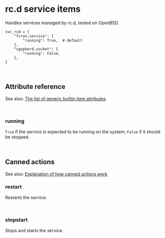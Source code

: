 # rc.d service items

Handles services managed by rc.d, tested on OpenBSD.

    svc_rcd = {
        "fcron.service": {
            "running": True,  # default
        },
        "sgopherd.socket": {
            "running": False,
        },
    }

<br>

## Attribute reference

See also: [The list of generic builtin item attributes](../repo/bundles.md#builtin-item-attributes)

<br>

### running

`True` if the service is expected to be running on the system; `False` if it should be stopped.

<br>

## Canned actions

See also: [Explanation of how canned actions work](../repo/bundles.md#canned-actions)

### restart

Restarts the service.

<br>

### stopstart

Stops and starts the service.
